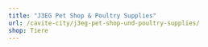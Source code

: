 ```yaml
---
title: "J3EG Pet Shop & Poultry Supplies"
url: /cavite-city/j3eg-pet-shop-und-poultry-supplies/
shop: Tiere
---
```

